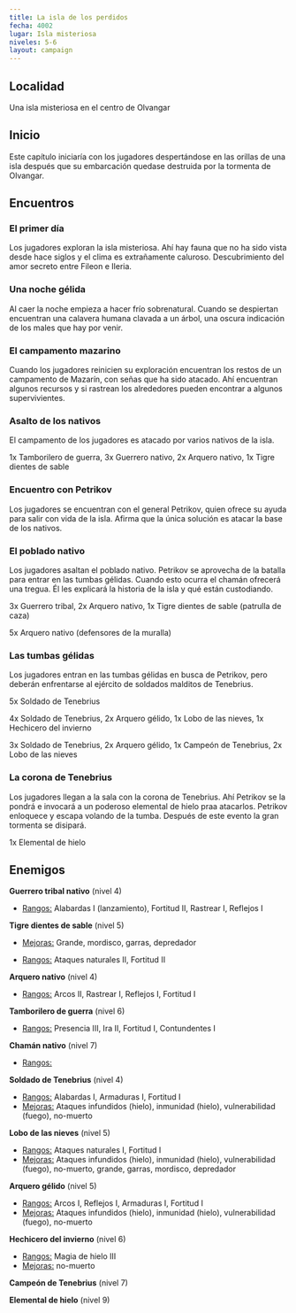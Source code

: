 ```yaml
---
title: La isla de los perdidos
fecha: 4002
lugar: Isla misteriosa
niveles: 5-6
layout: campaign
---
```




## Localidad

Una isla misteriosa en el centro de Olvangar

## Inicio

Este capítulo iniciaría con los jugadores despertándose en las orillas de una isla después que su embarcación quedase destruida por la tormenta de Olvangar. 

## Encuentros

### El primer día

Los jugadores exploran la isla misteriosa. Ahí hay fauna que no ha sido vista desde hace siglos y el clima es extrañamente caluroso. Descubrimiento del amor secreto entre Fileon e Ileria.

### Una noche gélida

Al caer la noche empieza a hacer frío sobrenatural. Cuando se despiertan encuentran una calavera humana clavada a un árbol, una oscura indicación de los males que hay por venir.

### El campamento mazarino

Cuando los jugadores reinicien su exploración encuentran los restos de un campamento de Mazarín, con señas que ha sido atacado. Ahí encuentran algunos recursos y si rastrean los alrededores pueden encontrar a algunos supervivientes.

### Asalto de los nativos

El campamento de los jugadores es atacado por varios nativos de la isla. 

1x  Tamborilero de guerra, 3x Guerrero nativo, 2x Arquero nativo, 1x Tigre dientes de sable

### Encuentro con Petrikov

Los jugadores se encuentran con el general Petrikov, quien ofrece su ayuda para salir con vida de la isla. Afirma que la única solución es atacar la base de los nativos.

### El poblado nativo

Los jugadores asaltan el poblado nativo. Petrikov se aprovecha de la batalla para entrar en las tumbas gélidas. Cuando esto ocurra el chamán ofrecerá una tregua. Él les explicará la historia de la isla y qué están custodiando.

3x Guerrero tribal, 2x Arquero nativo, 1x Tigre dientes de sable (patrulla de caza)

5x Arquero nativo (defensores de la muralla)

### Las tumbas gélidas

Los jugadores entran en las tumbas gélidas en busca de Petrikov, pero deberán enfrentarse al ejército de soldados malditos de Tenebrius.

5x Soldado de Tenebrius

4x Soldado de Tenebrius, 2x Arquero gélido, 1x Lobo de las nieves, 1x Hechicero del invierno

3x Soldado de Tenebrius, 2x Arquero gélido, 1x Campeón de Tenebrius, 2x Lobo de las nieves

### La corona de Tenebrius

Los jugadores llegan a la sala con la corona de Tenebrius. Ahí Petrikov se la pondrá e invocará a un poderoso elemental de hielo praa atacarlos. Petrikov enloquece y escapa volando de la tumba. Después de este evento la gran tormenta se disipará.

1x Elemental de hielo

## Enemigos

**Guerrero tribal nativo** (nivel 4)

- <u>Rangos:</u> Alabardas I (lanzamiento), Fortitud II, Rastrear I, Reflejos I

**Tigre dientes de sable** (nivel 5)

- <u>Mejoras:</u> Grande, mordisco, garras, depredador

- <u>Rangos:</u> Ataques naturales II, Fortitud II

**Arquero nativo** (nivel 4)

- <u>Rangos:</u> Arcos II, Rastrear I, Reflejos I, Fortitud I

**Tamborilero de guerra** (nivel 6)

- <u>Rangos:</u> Presencia III, Ira II, Fortitud I, Contundentes I

**Chamán nativo** (nivel 7)

- <u>Rangos:</u> 

**Soldado de Tenebrius** (nivel 4)

- <u>Rangos:</u> Alabardas I, Armaduras I, Fortitud I
- <u>Mejoras:</u> Ataques infundidos (hielo), inmunidad (hielo), vulnerabilidad (fuego), no-muerto

**Lobo de las nieves** (nivel 5)

- <u>Rangos:</u> Ataques naturales I, Fortitud I
- <u>Mejoras:</u> Ataques infundidos (hielo), inmunidad (hielo), vulnerabilidad (fuego), no-muerto, grande, garras, mordisco, depredador

**Arquero gélido** (nivel 5)

- <u>Rangos:</u> Arcos I, Reflejos I, Armaduras I, Fortitud I
- <u>Mejoras:</u> Ataques infundidos (hielo), inmunidad (hielo), vulnerabilidad (fuego), no-muerto

**Hechicero del invierno** (nivel 6)

- <u>Rangos:</u> Magia de hielo III
- <u>Mejoras:</u> no-muerto

**Campeón de Tenebrius** (nivel 7)

**Elemental de hielo** (nivel 9)

